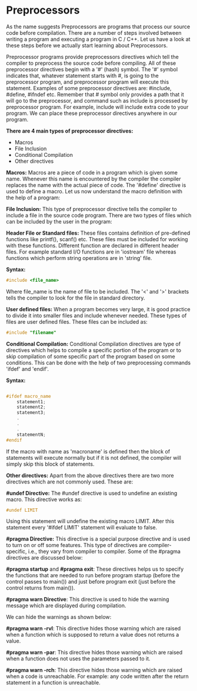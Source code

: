 # Preprocessors

As the name suggests Preprocessors are programs that process our source code before compilation. 
There are a number of steps involved between writing a program and executing a program in C / C++. 
Let us have a look at these steps before we actually start learning about Preprocessors.

Preprocessor programs provide preprocessors directives which tell the compiler to preprocess the source code before compiling. 
All of these preprocessor directives begin with a '#' (hash) symbol. The '#' symbol indicates that, whatever statement starts with #, 
is going to the preprocessor program, and preprocessor program will execute this statement. Examples of some preprocessor directives 
are: #include, #define, #ifndef etc. Remember that # symbol only provides a path that it will go to the preprocessor, and command such 
as include is processed by preprocessor program. For example, include will include extra code to your program. 
We can place these preprocessor directives anywhere in our program.

**There are 4 main types of preprocessor directives:**

- Macros
- File Inclusion
- Conditional Compilation
- Other directives

**Macros:** Macros are a piece of code in a program which is given some name. Whenever this name is encountered by the compiler the compiler 
replaces the name with the actual piece of code. The '#define' directive is used to define a macro. Let us now understand the macro 
definition with the help of a program:

**File Inclusion:** This type of preprocessor directive tells the compiler to include a file in the source code program. There are two types 
of files which can be included by the user in the program:

**Header File or Standard files:** These files contains definition of pre-defined functions like printf(), scanf() etc. 
These files must be included for working with these functions. Different function are declared in different header files. 
For example standard I/O functions are in 'iostream' file whereas functions which perform string operations are in 'string' file.

**Syntax:**

```cpp
#include <file_name>
```

Where file_name is the name of file to be included. The '<' and '>' brackets tells the compiler to look for the file in standard directory.

**User defined files:** When a program becomes very large, it is good practice to divide it into smaller files and include whenever needed. 
These types of files are user defined files. These files can be included as:

```cpp
#include "filename"
```

**Conditional Compilation:** Conditional Compilation directives are type of directives which helps to compile a specific portion of the program 
or to skip compilation of some specific part of the program based on some conditions. This can be done with the help of two preprocessing 
commands 'ifdef' and 'endif'.

**Syntax:**

```cpp

#ifdef macro_name
    statement1;
    statement2;
    statement3;
    .
    .
    .
    statementN;
#endif
```

If the macro with name as 'macroname' is defined then the block of statements will execute normally but if it is not defined, the compiler will 
simply skip this block of statements.

**Other directives:** Apart from the above directives there are two more directives which are not commonly used. These are:

**#undef Directive:** The #undef directive is used to undefine an existing macro. This directive works as:

```cpp
#undef LIMIT
```

Using this statement will undefine the existing macro LIMIT. After this statement every '#ifdef LIMIT' statement will evaluate to false.

**#pragma Directive:** This directive is a special purpose directive and is used to turn on or off some features. This type of directives are 
compiler-specific, i.e., they vary from compiler to compiler. Some of the #pragma directives are discussed below:

**#pragma startup** and **#pragma exit**: These directives helps us to specify the functions that are needed to run before program startup 
(before the control passes to main()) and just before program exit (just before the control returns from main()).

**#pragma warn Directive**: This directive is used to hide the warning message which are displayed during compilation.

We can hide the warnings as shown below:

**#pragma warn -rvl**: This directive hides those warning which are raised when a function which is supposed to return a value does not returns a value.

**#pragma warn -par**: This directive hides those warning which are raised when a function does not uses the parameters passed to it.

**#pragma warn -rch**: This directive hides those warning which are raised when a code is unreachable. For example: any code written after 
the return statement in a function is unreachable.
